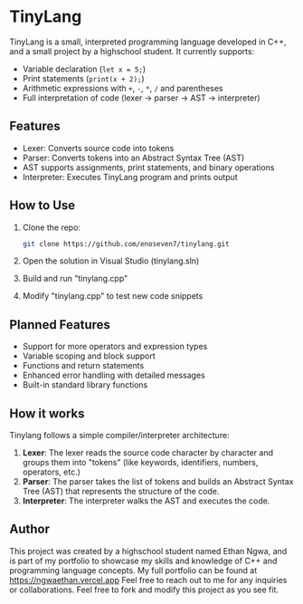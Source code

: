 # TinyLang

TinyLang is a small, interpreted programming language developed in C++, and a small project by a highschool student. It currently supports:
- Variable declaration (`let x = 5;`)
- Print statements (`print(x + 2);`)
- Arithmetic expressions with `+`, `-`, `*`, `/` and parentheses
- Full interpretation of code (lexer -> parser -> AST -> interpreter)

## Features

- Lexer: Converts source code into tokens
- Parser: Converts tokens into an Abstract Syntax Tree (AST)
- AST supports assignments, print statements, and binary operations
- Interpreter: Executes TinyLang program and prints output

## How to Use

1. Clone the repo:
	```bash
	git clone https://github.com/enoseven7/tinylang.git

2. Open the solution in Visual Studio (tinylang.sln)

3. Build and run "tinylang.cpp"

4. Modify "tinylang.cpp" to test new code snippets

## Planned Features

- Support for more operators and expression types
- Variable scoping and block support
- Functions and return statements
- Enhanced error handling with detailed messages
- Built-in standard library functions

## How it works

Tinylang follows a simple compiler/interpreter architecture:
1. **Lexer**: The lexer reads the source code character by character and groups them into "tokens" (like keywords, identifiers, numbers, operators, etc.)
2. **Parser**: The parser takes the list of tokens and builds an Abstract Syntax Tree (AST) that represents the structure of the code.
3. **Interpreter**: The interpreter walks the AST and executes the code.

## Author

This project was created by a highschool student named Ethan Ngwa, and is part of my portfolio to showcase my skills and knowledge of C++ and programming language concepts.
My full portfolio can be found at https://ngwaethan.vercel.app
Feel free to reach out to me for any inquiries or collaborations.
Feel free to fork and modify this project as you see fit.